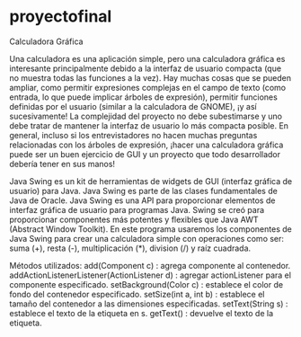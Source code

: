 # proyectofinal

Calculadora Gráfica

Una calculadora es una aplicación simple, pero una calculadora gráfica es interesante principalmente debido a la interfaz 
de usuario compacta (que no muestra todas las funciones a la vez). Hay muchas cosas que se pueden ampliar, como permitir 
expresiones complejas en el campo de texto (como entrada, lo que puede implicar árboles de expresión), permitir funciones 
definidas por el usuario (similar a la calculadora de GNOME), ¡y así sucesivamente! La complejidad del proyecto no debe 
subestimarse y uno debe tratar de mantener la interfaz de usuario lo más compacta posible. En general, incluso si los 
entrevistadores no hacen muchas preguntas relacionadas con los árboles de expresión, ¡hacer una calculadora gráfica puede 
ser un buen ejercicio de GUI y un proyecto que todo desarrollador debería tener en sus manos!

Java Swing es un kit de herramientas de widgets de GUI (interfaz gráfica de usuario) para Java. 
Java Swing es parte de las clases fundamentales de Java de Oracle.
Java Swing es una API para proporcionar elementos de interfaz gráfica de usuario para programas Java.
Swing se creó para proporcionar componentes más potentes y flexibles que Java AWT (Abstract Window Toolkit).
En este programa usaremos los componentes de Java Swing para crear una calculadora simple con operaciones como ser: 
suma (+), resta (-), multiplicación (*), division (/) y raíz cuadrada.

Métodos utilizados:
add(Component c) : agrega componente al contenedor.
addActionListenerListener(ActionListener d) : agregar actionListener para el componente especificado.
setBackground(Color c) : establece el color de fondo del contenedor especificado.
setSize(int a, int b) : establece el tamaño del contenedor a las dimensiones especificadas.
setText(String s) : establece el texto de la etiqueta en s.
getText() : devuelve el texto de la etiqueta.
